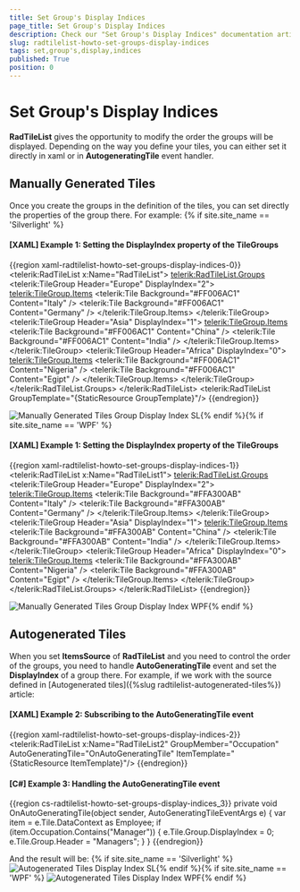 ```yaml
---
title: Set Group's Display Indices
page_title: Set Group's Display Indices
description: Check our "Set Group's Display Indices" documentation article for the RadTileList WPF control.
slug: radtilelist-howto-set-groups-display-indices
tags: set,group's,display,indices
published: True
position: 0
---
```


# Set Group's Display Indices



__RadTileList__ gives the opportunity to modify the order the groups will be displayed. Depending on the way you define your tiles, you can either set it directly in xaml or in __AutogeneratingTile__ event handler. 

## Manually Generated Tiles

Once you create the groups in the definition of the tiles, you can set directly the properties of the group there. For example: {% if site.site_name == 'Silverlight' %}

#### __[XAML] Example 1: Setting the DisplayIndex property of the TileGroups__

{{region xaml-radtilelist-howto-set-groups-display-indices-0}}
	<telerik:RadTileList x:Name="RadTileList">
	  <telerik:RadTileList.Groups>
	    <telerik:TileGroup Header="Europe" DisplayIndex="2">
	      <telerik:TileGroup.Items>
	        <telerik:Tile Background="#FF006AC1" Content="Italy" />
	        <telerik:Tile Background="#FF006AC1" Content="Germany" />
	      </telerik:TileGroup.Items>
	    </telerik:TileGroup>
	    <telerik:TileGroup Header="Asia" DisplayIndex="1">
	      <telerik:TileGroup.Items>
	        <telerik:Tile Background="#FF006AC1" Content="China" />
	        <telerik:Tile Background="#FF006AC1" Content="India" />
	      </telerik:TileGroup.Items>
	    </telerik:TileGroup>
	    <telerik:TileGroup Header="Africa" DisplayIndex="0">
	      <telerik:TileGroup.Items>
	        <telerik:Tile Background="#FF006AC1" Content="Nigeria" />
	        <telerik:Tile Background="#FF006AC1" Content="Egipt" />
	      </telerik:TileGroup.Items>
	    </telerik:TileGroup>
	  </telerik:RadTileList.Groups>
	</telerik:RadTileList>
	<telerik:RadTileList GroupTemplate="{StaticResource GroupTemplate}"/>
{{endregion}}



![Manually Generated Tiles Group Display Index SL](images/ManuallyGeneratedTiles_GroupDisplayIndex_SL.PNG){% endif %}{% if site.site_name == 'WPF' %}

#### __[XAML] Example 1: Setting the DisplayIndex property of the TileGroups__

{{region xaml-radtilelist-howto-set-groups-display-indices-1}}
	<telerik:RadTileList x:Name="RadTileList1">
	  <telerik:RadTileList.Groups>
	    <telerik:TileGroup Header="Europe" DisplayIndex="2">
	      <telerik:TileGroup.Items>
	        <telerik:Tile Background="#FFA300AB" Content="Italy" />
	        <telerik:Tile Background="#FFA300AB" Content="Germany" />
	      </telerik:TileGroup.Items>
	    </telerik:TileGroup>
	    <telerik:TileGroup Header="Asia" DisplayIndex="1">
	      <telerik:TileGroup.Items>
	        <telerik:Tile Background="#FFA300AB" Content="China" />
	        <telerik:Tile Background="#FFA300AB" Content="India" />
	      </telerik:TileGroup.Items>
	    </telerik:TileGroup>
	    <telerik:TileGroup Header="Africa" DisplayIndex="0">
	      <telerik:TileGroup.Items>
	        <telerik:Tile Background="#FFA300AB" Content="Nigeria" />
	        <telerik:Tile Background="#FFA300AB" Content="Egipt" />
	      </telerik:TileGroup.Items>
	    </telerik:TileGroup>
	  </telerik:RadTileList.Groups>
	</telerik:RadTileList>
{{endregion}}

![Manually Generated Tiles Group Display Index WPF](images/ManuallyGeneratedTiles_GroupDisplayIndex_WPF.PNG){% endif %}

## Autogenerated Tiles

When you set __ItemsSource__ of __RadTileList__ and you need to control the order of the groups, you need to handle __AutoGeneratingTile__ event and set the __DisplayIndex__ of a group there. For example, if we work with the source defined in [Autogenerated tiles]({%slug radtilelist-autogenerated-tiles%}) article:
        

#### __[XAML] Example 2: Subscribing to the AutoGeneratingTile event__

{{region xaml-radtilelist-howto-set-groups-display-indices-2}}
	<telerik:RadTileList x:Name="RadTileList2"
	           GroupMember="Occupation"
	                   AutoGeneratingTile="OnAutoGeneratingTile"
	                   ItemTemplate="{StaticResource ItemTemplate}"/>
{{endregion}}



#### __[C#] Example 3: Handling the AutoGeneratingTile event__

{{region cs-radtilelist-howto-set-groups-display-indices_3}}
	private void OnAutoGeneratingTile(object sender, AutoGeneratingTileEventArgs e)
	{
	    var item = e.Tile.DataContext as Employee;
	    if (item.Occupation.Contains("Manager"))
	    {
	        e.Tile.Group.DisplayIndex = 0;
	        e.Tile.Group.Header = "Managers";
	    }
	}
{{endregion}}



And the result will be:
{% if site.site_name == 'Silverlight' %}
![Autogenerated Tiles Display Index SL](images/AutogeneratedTiles_DisplayIndex_SL.PNG){% endif %}{% if site.site_name == 'WPF' %}
![Autogenerated Tiles Display Index WPF](images/AutogeneratedTiles_DisplayIndex_WPF.PNG){% endif %}
